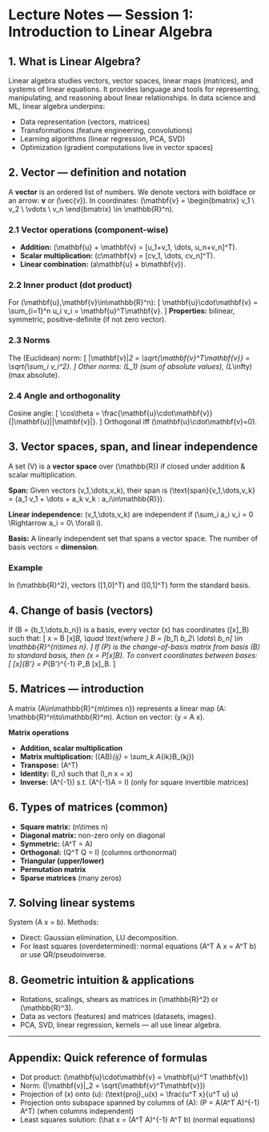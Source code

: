 
# Lecture Notes — Session 1: Introduction to Linear Algebra

## 1. What is Linear Algebra?
Linear algebra studies vectors, vector spaces, linear maps (matrices), and systems of linear equations. It provides language and tools for representing, manipulating, and reasoning about linear relationships. In data science and ML, linear algebra underpins:
- Data representation (vectors, matrices)
- Transformations (feature engineering, convolutions)
- Learning algorithms (linear regression, PCA, SVD)
- Optimization (gradient computations live in vector spaces)

## 2. Vector — definition and notation
A **vector** is an ordered list of numbers. We denote vectors with boldface or an arrow: **v** or \(\vec{v}\).
In coordinates: \(\mathbf{v} = \begin{bmatrix} v_1 \\ v_2 \\ \vdots \\ v_n \end{bmatrix} \in \mathbb{R}^n\).

### 2.1 Vector operations (component-wise)
- **Addition:** \(\mathbf{u} + \mathbf{v} = [u_1+v_1, \dots, u_n+v_n]^T\).
- **Scalar multiplication:** \(c\mathbf{v} = [cv_1, \dots, cv_n]^T\).
- **Linear combination:** \(a\mathbf{u} + b\mathbf{v}\).

### 2.2 Inner product (dot product)
For \(\mathbf{u},\mathbf{v}\in\mathbb{R}^n\):
\[
\mathbf{u}\cdot\mathbf{v} = \sum_{i=1}^n u_i v_i = \mathbf{u}^T\mathbf{v}.
\]
**Properties:** bilinear, symmetric, positive-definite (if not zero vector).

### 2.3 Norms
The (Euclidean) norm:
\[
\|\mathbf{v}\|_2 = \sqrt{\mathbf{v}^T\mathbf{v}} = \sqrt{\sum_i v_i^2}.
\]
Other norms: \(L_1\) (sum of absolute values), \(L_\infty\) (max absolute).

### 2.4 Angle and orthogonality
Cosine angle:
\[
\cos\theta = \frac{\mathbf{u}\cdot\mathbf{v}}{\|\mathbf{u}\|\|\mathbf{v}\|}.
\]
Orthogonal iff \(\mathbf{u}\cdot\mathbf{v}=0\).

## 3. Vector spaces, span, and linear independence
A set \(V\) is a **vector space** over \(\mathbb{R}\) if closed under addition & scalar multiplication.

**Span:** Given vectors \(v_1,\dots,v_k\), their span is
\(\text{span}\{v_1,\dots,v_k\} = \{a_1 v_1 + \dots + a_k v_k : a_i\in\mathbb{R}\}\).

**Linear independence:** \(v_1,\dots,v_k\) are independent if
\(\sum_i a_i v_i = 0 \Rightarrow a_i = 0\ \forall i\).

**Basis:** A linearly independent set that spans a vector space. The number of basis vectors = **dimension**.

### Example
In \(\mathbb{R}^2\), vectors \([1,0]^T\) and \([0,1]^T\) form the standard basis.

## 4. Change of basis (vectors)
If \(B = \{b_1,\dots,b_n\}\) is a basis, every vector \(x\) has coordinates \([x]_B\) such that:
\[
x = B [x]_B, \quad \text{where } B = [b_1\ b_2\ \dots\ b_n] \in \mathbb{R}^{n\times n}.
\]
If \(P\) is the change-of-basis matrix from basis \(B\) to standard basis, then \(x = P[x]_B\). To convert coordinates between bases:
\[
[x]_{B'} = P_{B'}^{-1} P_B [x]_B.
\]

## 5. Matrices — introduction
A matrix \(A\in\mathbb{R}^{m\times n}\) represents a linear map \(A: \mathbb{R}^n\to\mathbb{R}^m\).
Action on vector: \(y = A x\).

**Matrix operations**
- **Addition, scalar multiplication**
- **Matrix multiplication:** \((AB)_{ij} = \sum_k A_{ik}B_{kj}\)
- **Transpose:** \(A^T\)
- **Identity:** \(I_n\) such that \(I_n x = x\)
- **Inverse:** \(A^{-1}\) s.t. \(A^{-1}A = I\) (only for square invertible matrices)

## 6. Types of matrices (common)
- **Square matrix:** \(n\times n\)
- **Diagonal matrix:** non-zero only on diagonal
- **Symmetric:** \(A^T = A\)
- **Orthogonal:** \(Q^T Q = I\) (columns orthonormal)
- **Triangular (upper/lower)**
- **Permutation matrix**
- **Sparse matrices** (many zeros)

## 7. Solving linear systems
System \(A x = b\). Methods:
- Direct: Gaussian elimination, LU decomposition.
- For least squares (overdetermined): normal equations \(A^T A x = A^T b\) or use QR/pseudoinverse.

## 8. Geometric intuition & applications
- Rotations, scalings, shears as matrices in \(\mathbb{R}^2\) or \(\mathbb{R}^3\).
- Data as vectors (features) and matrices (datasets, images).
- PCA, SVD, linear regression, kernels — all use linear algebra.

---

## Appendix: Quick reference of formulas

- Dot product: \(\mathbf{u}\cdot\mathbf{v} = \mathbf{u}^T \mathbf{v}\)
- Norm: \(\|\mathbf{v}\|_2 = \sqrt{\mathbf{v}^T\mathbf{v}}\)
- Projection of \(x\) onto \(u\): \(\text{proj}_u(x) = \frac{u^T x}{u^T u} u\)
- Projection onto subspace spanned by columns of \(A\): \(P = A(A^T A)^{-1} A^T\) (when columns independent)
- Least squares solution: \(\hat x = (A^T A)^{-1} A^T b\) (normal equations)
